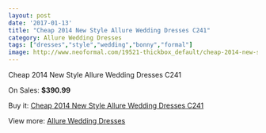 ```yaml
---
layout: post
date: '2017-01-13'
title: "Cheap 2014 New Style Allure Wedding Dresses C241"
category: Allure Wedding Dresses
tags: ["dresses","style","wedding","bonny","formal"]
image: http://www.neoformal.com/19521-thickbox_default/cheap-2014-new-style-allure-wedding-dresses-c241.jpg
---
```

Cheap 2014 New Style Allure Wedding Dresses C241

On Sales: **$390.99**
<a href="https://www.neoformal.com/en/allure-wedding-dresses-2014/6259-cheap-2014-new-style-allure-wedding-dresses-c241.html"><amp-img layout="responsive" width="600" height="600" src="//www.neoformal.com/19521-thickbox_default/cheap-2014-new-style-allure-wedding-dresses-c241.jpg" alt="Cheap 2014 New Style Allure Wedding Dresses C241 0" /></a>
<a href="https://www.neoformal.com/en/allure-wedding-dresses-2014/6259-cheap-2014-new-style-allure-wedding-dresses-c241.html"><amp-img layout="responsive" width="600" height="600" src="//www.neoformal.com/19522-thickbox_default/cheap-2014-new-style-allure-wedding-dresses-c241.jpg" alt="Cheap 2014 New Style Allure Wedding Dresses C241 1" /></a>
<a href="https://www.neoformal.com/en/allure-wedding-dresses-2014/6259-cheap-2014-new-style-allure-wedding-dresses-c241.html"><amp-img layout="responsive" width="600" height="600" src="//www.neoformal.com/19523-thickbox_default/cheap-2014-new-style-allure-wedding-dresses-c241.jpg" alt="Cheap 2014 New Style Allure Wedding Dresses C241 2" /></a>

Buy it: [Cheap 2014 New Style Allure Wedding Dresses C241](https://www.neoformal.com/en/allure-wedding-dresses-2014/6259-cheap-2014-new-style-allure-wedding-dresses-c241.html "Cheap 2014 New Style Allure Wedding Dresses C241")

View more: [Allure Wedding Dresses](https://www.neoformal.com/en/82-allure-wedding-dresses-2014 "Allure Wedding Dresses")